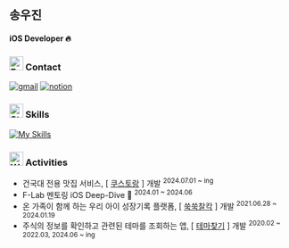 ## 송우진
#### iOS Developer 🔥


### <img src="https://raw.githubusercontent.com/Tarikul-Islam-Anik/Microsoft-Teams-Animated-Emojis/master/Emojis/Hand%20gestures/Folded%20Hands%20Light%20Skin%20Tone.png" alt="Folded Hands Light Skin Tone" width="25" height="25" /> Contact

[![gmail](https://skillicons.dev/icons?i=gmail)](mailto:woojin1900@gmail.com)
[![notion](https://skillicons.dev/icons?i=notion)](https://moonhnxe.notion.site/Hailey-31eef4ff269843258d2754b21bc949c5?pvs=74)


### <img src="https://raw.githubusercontent.com/Tarikul-Islam-Anik/Animated-Fluent-Emojis/master/Emojis/Travel%20and%20places/Star.png" alt="Star" width="25" height="25" /> Skills

[![My Skills](https://skillicons.dev/icons?i=swift,apple,python,git,github,githubactions,bitbucket,figma,firebase)](https://skillicons.dev)


### <img src="https://raw.githubusercontent.com/Tarikul-Islam-Anik/Animated-Fluent-Emojis/master/Emojis/People%20with%20professions/Woman%20Fairy%20Light%20Skin%20Tone.png" alt="Woman Fairy Light Skin Tone" width="25" height="25" /> Activities

- 건국대 전용 맛집 서비스, [ [쿠스토랑](https://github.com/kustaurant/iOS-kustaurant) ] 개발 <sup>2024.07.01 ~ ing
- F-Lab 멘토링 iOS Deep-Dive 🏫 <sup>2024.01 ~ 2024.06
- 온 가족이 함께 하는 우리 아이 성장기록 플랫폼, [ [쑥쑥찰칵](https://apps.apple.com/kr/app/%EC%91%A5%EC%91%A5%EC%B0%B0%EC%B9%B5/id1509183009) ] 개발 <sup>2021.06.28 ~ 2024.01.19
- 주식의 정보를 확인하고 관련된 테마를 조회하는 앱, [ [테마찾기](https://github.com/song1900/hi-stock-swiftui) ] 개발 <sup>2020.02 ~ 2022.03, 2024.06 ~ ing

 


